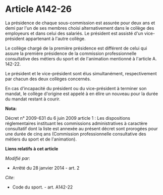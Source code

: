 # Article A142-26

La présidence de chaque sous-commission est assurée  pour deux ans et demi par l'un de ses membres choisi alternativement
dans le collège des employeurs et dans celui des salariés. Le président est assisté d'un vice-président appartenant à l'autre
collège. 

Le collège chargé de la première présidence est différent de celui qui assure la première présidence de la commission
professionnelle consultative des métiers du sport et de l'animation mentionné à l'article A. 142-22. 

Le président et le vice-président sont élus simultanément, respectivement par chacun des deux collèges concernés. 

En cas d'incapacité du président ou du vice-président à terminer son mandat, le collège d'origine est appelé à en élire un
nouveau pour la durée du mandat restant à courir.

**Nota:**

Décret n° 2009-631 du 6 juin 2009 article 1 : Les dispositions réglementaires instituant les commissions administratives à
caractère consultatif dont la liste est annexée au présent décret sont prorogées pour une durée de cinq ans (Commission
professionnelle consultative des métiers du sport et de l'animation).

**Liens relatifs à cet article**

_Modifié par_:

  - Arrêté du 28 janvier 2014 - art. 2

_Cite_:

  - Code du sport. - art. A142-22
